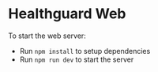 # Healthguard Web

To start the web server:
- Run `npm install` to setup dependencies
- Run `npm run dev` to start the server
